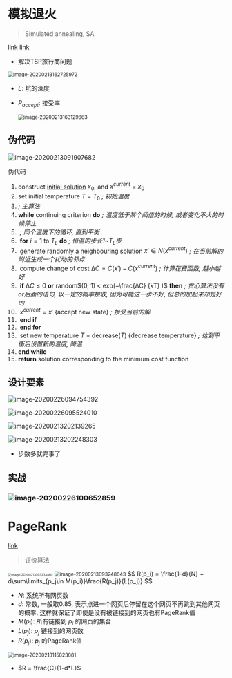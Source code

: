 # 模拟退火

> Simulated annealing, SA

[link](https://www.youtube.com/watch?v=rG8U_RjC8Ro) [link](https://edu.saikr.com/course/400/task/1582/show)

- 解决TSP旅行商问题

<img src="%E7%AE%97%E6%B3%95.assets/image-20200213162725972.png" alt="image-20200213162725972" style="zoom:80%;" />

- $E$: 坑的深度

- $P_{accept}$: 接受率 

  <img src="%E7%AE%97%E6%B3%95.assets/image-20200213163129663.png" alt="image-20200213163129663" style="zoom:80%;" />

## 伪代码

![image-20200213091907682](%E5%90%AF%E5%8F%91%E5%BC%8F%E7%AE%97%E6%B3%95.assets/image-20200213091907682.png)

伪代码

1. construct <u>initial solution</u> $x_0$, and $x^{current}$ = $x_0$ 
2. set initial temperature $T$ = $T_0$ *; 初始温度*
3. *; 主算法*
4. **while** continuing criterion **do** *; 温度低于某个阈值的时候, 或者变化不大的时候停止*
5. ​        *; 同个温度下的循环, 直到平衡*
6. ​        **for** $i = 1$ to $T_L$ **do** *; 恒温的步长1~$T_L$步*
7. ​                generate randomly a neighbouring solution $x'∈N(x^{current})$ *; 在当前解的附近生成一个扰动的邻点*
8. ​                compute change of cost $∆C = C(x′) − C(x^{current})$ *; 计算花费函数, 越小越好*
9. ​                **if** $∆C ≤ 0$ **or** random$(0, 1) < exp(−\frac{∆C}
   {kT} )$ **then** *; 贪心算法没有 or后面的语句, 以一定的概率接收, 因为可能这一步不好, 但总的加起来却是好的*
10. ​                        $x^{current} = x′$ {accept new state} *; 接受当前的解*
11. ​                **end if**
12. ​        **end for**
13. ​        set new temperature $T$ = decrease($T$) {decrease temperature} *; 达到平衡后设置新的温度, 降温*
14. **end while**
15. **return** solution corresponding to the minimum cost function

## 设计要素

![image-20200226094754392](%E7%AE%97%E6%B3%95.assets/image-20200226094754392.png)

![image-20200226095524010](%E7%AE%97%E6%B3%95.assets/image-20200226095524010.png)

![image-20200213202139265](%E7%AE%97%E6%B3%95.assets/image-20200213202139265.png)

![image-20200213202248303](%E7%AE%97%E6%B3%95.assets/image-20200213202248303.png)

- 步数多就完事了

## 实战

### ![image-20200226100652859](%E7%AE%97%E6%B3%95.assets/image-20200226100652859.png)

# PageRank

[link](https://www.youtube.com/watch?v=U3PEuuegBXg)

> 评价算法

<img src="%E6%A8%A1%E6%8B%9F%E9%80%80%E7%81%AB.assets/image-20200213093233460.png" alt="image-20200213093233460" style="zoom: 50%;" />

<img src="%E6%A8%A1%E6%8B%9F%E9%80%80%E7%81%AB.assets/image-20200213093248643.png" alt="image-20200213093248643" style="zoom:80%;" />
$$
R(p_i) = \frac{1-d}{N} + d\sum\limits_{p_j\in M(p_i)}\frac{R(p_j)}{L(p_j)}
$$

- $N$: 系统所有网页数
- $d$: 常数, 一般取0.85, 表示点进一个网页后停留在这个网页不再跳到其他网页的概率, 这样就保证了即使是没有被链接到的网页也有PageRank值
- $M(p_i)$: 所有链接到 $p_i$ 的网页的集合
- $L(p_j)$:  $p_j$ 链接到的网页数
- $R(p_j)$: $p_j$ 的PageRank值

<img src="%E6%A8%A1%E6%8B%9F%E9%80%80%E7%81%AB.assets/image-20200213115823081.png" alt="image-20200213115823081" style="zoom:80%;" />

- $R = \frac{C}{1-d*L}$

  